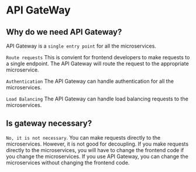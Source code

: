 # API GateWay

## Why do we need API Gateway?

API Gateway is a `single entry point` for all the microservices.

`Route requests` This is convient for frontend developers to make requests to a single endpoint. The API Gateway will route the request to the appropriate microservice.

`Authentication` The API Gateway can handle authentication for all the microservices.

`Load Balancing` The API Gateway can handle load balancing requests to the microservices.

## Is gateway necessary?

`No, it is not necessary`. You can make requests directly to the microservices. However, it is not good for decoupling. If you make requests directly to the microservices, you will have to change the frontend code if you change the microservices. If you use API Gateway, you can change the microservices without changing the frontend code.

